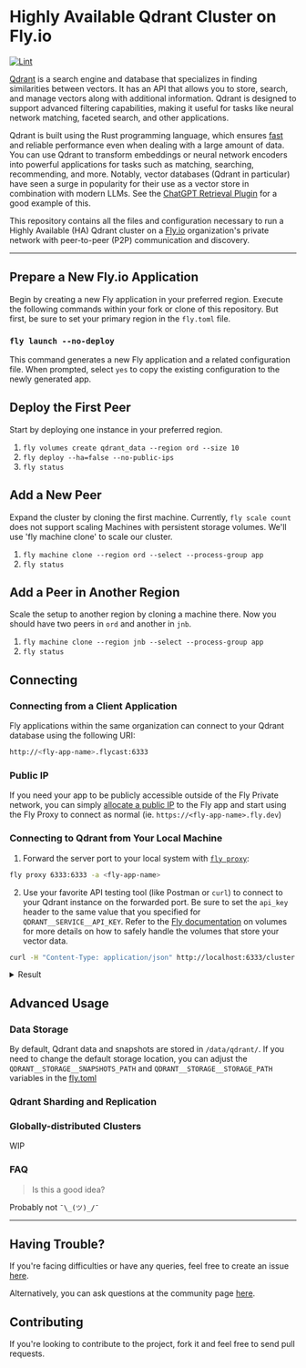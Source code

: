 # Highly Available Qdrant Cluster on Fly.io

[![Lint](https://github.com/kylemclaren/qdrant-on-fly/actions/workflows/lint.yml/badge.svg?branch=master)](https://github.com/kylemclaren/qdrant-on-fly/actions/workflows/lint.yml)

[Qdrant](https://qdrant.tech/) is a search engine and database that specializes in finding similarities between vectors. It has an API that allows you to store, search, and manage vectors along with additional information. Qdrant is designed to support advanced filtering capabilities, making it useful for tasks like neural network matching, faceted search, and other applications.

Qdrant is built using the Rust programming language, which ensures [fast](https://qdrant.tech/benchmarks/) and reliable performance even when dealing with a large amount of data. You can use Qdrant to transform embeddings or neural network encoders into powerful applications for tasks such as matching, searching, recommending, and more. Notably, vector databases (Qdrant in particular) have seen a surge in popularity for their use as a vector store in combination with modern LLMs. See the [ChatGPT Retrieval Plugin](https://github.com/openai/chatgpt-retrieval-plugin/) for a good example of this.

This repository contains all the files and configuration necessary to run a Highly Available (HA) Qdrant cluster on a [Fly.io](https://fly.io/) organization's private network with peer-to-peer (P2P) communication and discovery.

___

## Prepare a New Fly.io Application

Begin by creating a new Fly application in your preferred region. Execute the following commands within your fork or clone of this repository. But first, be sure to set your primary region in the `fly.toml` file.

### `fly launch --no-deploy`

This command generates a new Fly application and a related configuration file. When prompted, select `yes` to copy the existing configuration to the newly generated app.

## Deploy the First Peer

Start by deploying one instance in your preferred region.

1. `fly volumes create qdrant_data --region ord --size 10`
2. `fly deploy --ha=false --no-public-ips`
3. `fly status`

## Add a New Peer

Expand the cluster by cloning the first machine. Currently, `fly scale count` does not support scaling Machines with persistent storage volumes. We'll use 'fly machine clone' to scale our cluster.

1. `fly machine clone --region ord --select --process-group app`
2. `fly status`

## Add a Peer in Another Region

Scale the setup to another region by cloning a machine there. Now you should have two peers in `ord` and another in `jnb`.

1. `fly machine clone --region jnb --select --process-group app`
2. `fly status`

## Connecting

### Connecting from a Client Application

Fly applications within the same organization can connect to your Qdrant database using the following URI:

```sh
http://<fly-app-name>.flycast:6333
```

### Public IP

If you need your app to be publicly accessible outside of the Fly Private network, you can simply [allocate a public IP](https://fly.io/docs/reference/services/#shared-ipv4) to the Fly app and start using the Fly Proxy to connect as normal (ie. `https://<fly-app-name>.fly.dev`)

### Connecting to Qdrant from Your Local Machine

1. Forward the server port to your local system with [`fly proxy`](https://fly.io/docs/flyctl/proxy/):

```sh
fly proxy 6333:6333 -a <fly-app-name>
```

2. Use your favorite API testing tool (like Postman or `curl`) to connect to your Qdrant instance on the forwarded port. Be sure to set the `api_key` header to the same value that you specified for `QDRANT__SERVICE__API_KEY`. Refer to the [Fly documentation](https://fly.io/docs/reference/volumes/) on volumes for more details on how to safely handle the volumes that store your vector data.

```sh
curl -H "Content-Type: application/json" http://localhost:6333/cluster | jq
```
<details>
<summary>Result</summary>
<br>

```json
{
  "result": {
    "status": "enabled",
    "peer_id": 8961156852769025,
    "peers": {
      "8961156852769025": {
        "uri": "http://e286376be66286.vm.qdrant-6pn.internal:6335/"
      },
      "6238012613461344": {
        "uri": "http://568370dc75418e.vm.qdrant-6pn.internal:6335/"
      },
      "2504460418660966": {
        "uri": "http://148e722b75d789.vm.qdrant-6pn.internal:6335/"
      }
    },
    "raft_info": {
      "term": 1314,
      "commit": 3510,
      "pending_operations": 0,
      "leader": 8961156852769025,
      "role": "Leader",
      "is_voter": true
    },
    "consensus_thread_status": {
      "consensus_thread_status": "working",
      "last_update": "2023-06-20T22:23:48.543413978Z"
    },
    "message_send_failures": {}
  },
  "status": "ok",
  "time": 4.125e-05
}
```
</details>

## Advanced Usage

### Data Storage

By default, Qdrant data and snapshots are stored in `/data/qdrant/`. If you need to change the default storage location, you can adjust the `QDRANT__STORAGE__SNAPSHOTS_PATH` and `QDRANT__STORAGE__STORAGE_PATH` variables in the [fly.toml](./fly.toml)

### Qdrant Sharding and Replication

### Globally-distributed Clusters

WIP

### FAQ

>Is this a good idea?
 
Probably not `¯\_(ツ)_/¯`
___

## Having Trouble?

If you're facing difficulties or have any queries, feel free to create an issue [here](https://github.com/kylemclaren/qdrant-on-fly/issues).

Alternatively, you can ask questions at the community page [here](https://community.fly.io/).

## Contributing

If you're looking to contribute to the project, fork it and feel free to send pull requests.
